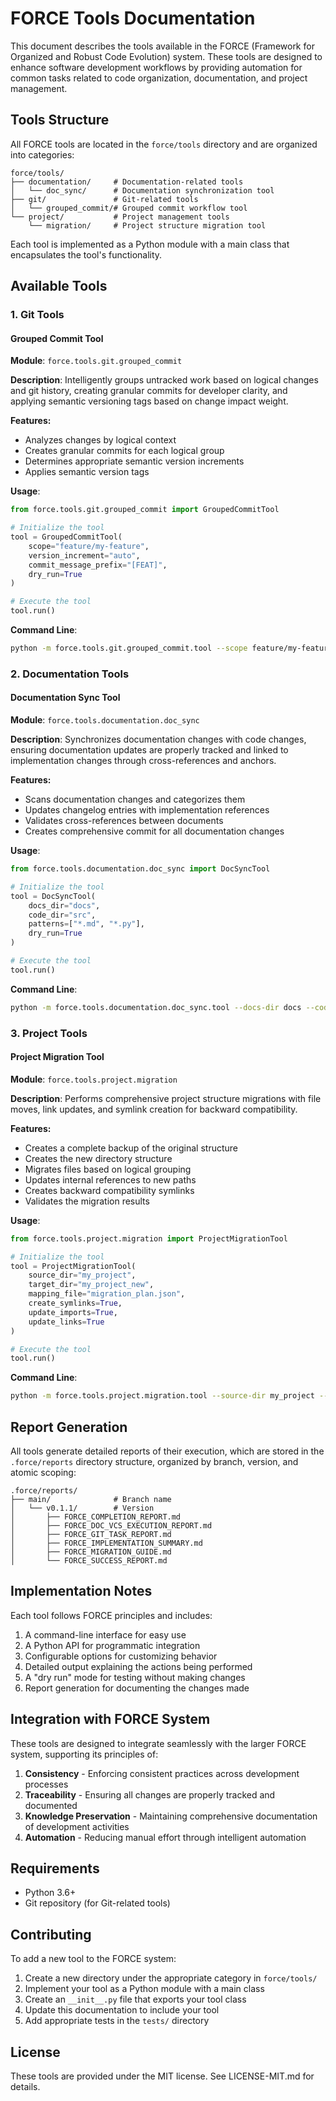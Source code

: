# FORCE Tools Documentation

This document describes the tools available in the FORCE (Framework for Organized and Robust Code Evolution) system. These tools are designed to enhance software development workflows by providing automation for common tasks related to code organization, documentation, and project management.

## Tools Structure

All FORCE tools are located in the `force/tools` directory and are organized into categories:

```
force/tools/
├── documentation/     # Documentation-related tools
│   └── doc_sync/      # Documentation synchronization tool
├── git/               # Git-related tools
│   └── grouped_commit/# Grouped commit workflow tool
└── project/           # Project management tools
    └── migration/     # Project structure migration tool
```

Each tool is implemented as a Python module with a main class that encapsulates the tool's functionality.

## Available Tools

### 1. Git Tools

#### Grouped Commit Tool

**Module**: `force.tools.git.grouped_commit`

**Description**: Intelligently groups untracked work based on logical changes and git history, creating granular commits for developer clarity, and applying semantic versioning tags based on change impact weight.

**Features:**
- Analyzes changes by logical context
- Creates granular commits for each logical group
- Determines appropriate semantic version increments
- Applies semantic version tags

**Usage**:

```python
from force.tools.git.grouped_commit import GroupedCommitTool

# Initialize the tool
tool = GroupedCommitTool(
    scope="feature/my-feature",
    version_increment="auto",
    commit_message_prefix="[FEAT]",
    dry_run=True
)

# Execute the tool
tool.run()
```

**Command Line**:
```bash
python -m force.tools.git.grouped_commit.tool --scope feature/my-feature --version-increment auto --commit-message-prefix "[FEAT]" --dry-run
```

### 2. Documentation Tools

#### Documentation Sync Tool

**Module**: `force.tools.documentation.doc_sync`

**Description**: Synchronizes documentation changes with code changes, ensuring documentation updates are properly tracked and linked to implementation changes through cross-references and anchors.

**Features:**
- Scans documentation changes and categorizes them
- Updates changelog entries with implementation references
- Validates cross-references between documents
- Creates comprehensive commit for all documentation changes

**Usage**:

```python
from force.tools.documentation.doc_sync import DocSyncTool

# Initialize the tool
tool = DocSyncTool(
    docs_dir="docs",
    code_dir="src",
    patterns=["*.md", "*.py"],
    dry_run=True
)

# Execute the tool
tool.run()
```

**Command Line**:
```bash
python -m force.tools.documentation.doc_sync.tool --docs-dir docs --code-dir src --patterns "*.md" "*.py" --dry-run
```

### 3. Project Tools

#### Project Migration Tool

**Module**: `force.tools.project.migration`

**Description**: Performs comprehensive project structure migrations with file moves, link updates, and symlink creation for backward compatibility.

**Features:**
- Creates a complete backup of the original structure
- Creates the new directory structure
- Migrates files based on logical grouping
- Updates internal references to new paths
- Creates backward compatibility symlinks
- Validates the migration results

**Usage**:

```python
from force.tools.project.migration import ProjectMigrationTool

# Initialize the tool
tool = ProjectMigrationTool(
    source_dir="my_project",
    target_dir="my_project_new",
    mapping_file="migration_plan.json",
    create_symlinks=True,
    update_imports=True,
    update_links=True
)

# Execute the tool
tool.run()
```

**Command Line**:
```bash
python -m force.tools.project.migration.tool --source-dir my_project --target-dir my_project_new --mapping-file migration_plan.json
```

## Report Generation

All tools generate detailed reports of their execution, which are stored in the `.force/reports` directory structure, organized by branch, version, and atomic scoping:

```
.force/reports/
├── main/              # Branch name
│   └── v0.1.1/        # Version
│       ├── FORCE_COMPLETION_REPORT.md
│       ├── FORCE_DOC_VCS_EXECUTION_REPORT.md
│       ├── FORCE_GIT_TASK_REPORT.md
│       ├── FORCE_IMPLEMENTATION_SUMMARY.md
│       ├── FORCE_MIGRATION_GUIDE.md
│       └── FORCE_SUCCESS_REPORT.md
```

## Implementation Notes

Each tool follows FORCE principles and includes:

1. A command-line interface for easy use
2. A Python API for programmatic integration
3. Configurable options for customizing behavior
4. Detailed output explaining the actions being performed
5. A "dry run" mode for testing without making changes
6. Report generation for documenting the changes made

## Integration with FORCE System

These tools are designed to integrate seamlessly with the larger FORCE system, supporting its principles of:

1. **Consistency** - Enforcing consistent practices across development processes
2. **Traceability** - Ensuring all changes are properly tracked and documented
3. **Knowledge Preservation** - Maintaining comprehensive documentation of development activities
4. **Automation** - Reducing manual effort through intelligent automation

## Requirements

- Python 3.6+
- Git repository (for Git-related tools)

## Contributing

To add a new tool to the FORCE system:

1. Create a new directory under the appropriate category in `force/tools/`
2. Implement your tool as a Python module with a main class
3. Create an `__init__.py` file that exports your tool class
4. Update this documentation to include your tool
5. Add appropriate tests in the `tests/` directory

## License

These tools are provided under the MIT license. See LICENSE-MIT.md for details.

